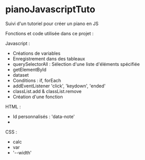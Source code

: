 # pianoJavascriptTuto
Suivi d'un tutoriel pour créer un piano en JS


Fonctions et code utilisée dans ce projet :

Javascript : 
- Créations de variables
- Enregistrement dans des tableaux
- querySelectorAll : Sélection d'une liste d'éléments spécifiée
- getElementById
- dataset
- Conditions : if, forEach
- addEventListener 'click', 'keydown', 'ended'
- classList.add & classList.remove
- Création d'une fonction

HTML : 
- Id personnalisés : 'data-note'
- <audio>
  
CSS :
- calc
- var
- '--width'
